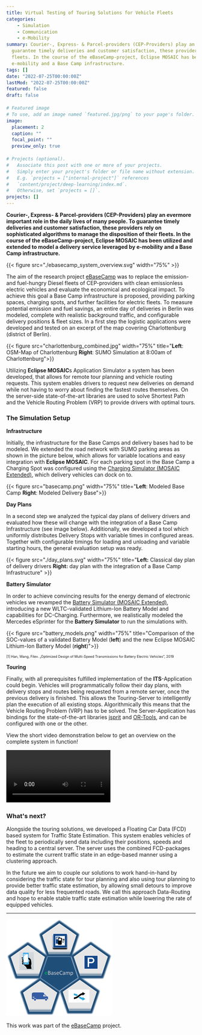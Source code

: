 ```yaml
---
title: Virtual Testing of Touring Solutions for Vehicle Fleets
categories:
    - Simulation
    - Communication
    - e-Mobility
summary: Courier-, Express- & Parcel-providers (CEP-Providers) play an evermore important role in the daily lives of many people. To
  guarantee timely deliveries and customer satisfaction, these providers rely on sophisticated algorithms to manage the disposition of their
  fleets. In the course of the eBaseCamp-project, Eclipse MOSAIC has been utilized and extended to model a delivery service leveraged by
  e-mobility and a Base Camp infrastructure.
tags: []
date: "2022-07-25T00:00:00Z"
lastMod: "2022-07-25T00:00:00Z"
featured: false
draft: false

# Featured image
# To use, add an image named `featured.jpg/png` to your page's folder.
image:
  placement: 2
  caption: ""
  focal_point: ""
  preview_only: true

# Projects (optional).
#   Associate this post with one or more of your projects.
#   Simply enter your project's folder or file name without extension.
#   E.g. `projects = ["internal-project"]` references
#   `content/project/deep-learning/index.md`.
#   Otherwise, set `projects = []`.
projects: []
---
```


**Courier-, Express- & Parcel-providers (CEP-Providers) play an evermore important role in the daily lives of many people. To
guarantee timely deliveries and customer satisfaction, these providers rely on sophisticated algorithms to manage the disposition of their
fleets. In the course of the eBaseCamp-project, Eclipse MOSAIC has been utilized and extended to model a delivery service leveraged by
e-mobility and a Base Camp infrastructure.**

{{< figure src="./ebasecamp_system_overview.svg" width="75%" >}}

The aim of the research project [eBaseCamp](https://www.digitale-technologien.de/DT/Redaktion/DE/Standardartikel/IKT-EM/IKT-Projekte/ikt-III-projekt-eBaseCamp.html) was to replace the emission- and fuel-hungry Diesel fleets of CEP-providers with
clean emissionless electric vehicles and evaluate the economical and ecological impact.
To achieve this goal a Base Camp infrastructure is proposed, providing parking spaces, charging spots, and further facilities for electric fleets.
To measure potential emission and fuel savings, an entire day of deliveries in Berlin was modeled,
complete with realistic background traffic, and configurable delivery positions & fleet sizes.
In a first step the logistic applications were developed and tested on an excerpt of the map covering Charlottenburg (district of Berlin).

{{< figure src="charlottenburg_combined.jpg" width="75%" title="**Left**: OSM-Map of Charlottenburg **Right**: SUMO Simulation at 8:00am of Charlottenburg">}}

Utilizing **Eclipse MOSAIC**s Application Simulator a system has been developed, that allows for remote tour planning and vehicle routing 
requests.
This system enables drivers to request new deliveries on demand while not having to worry about finding the fastest routes themselves.
On the server-side state-of-the-art libraries are used to solve Shortest Path and the Vehicle Routing Problem (VRP) to provide drivers with optimal tours.

### The Simulation Setup
**Infrastructure**

Initially, the infrastructure for the Base Camps and delivery bases had to be modeled.
We extended the road network with SUMO parking areas as shown in the picture below, which allows for variable locations
and easy integration with **Eclipse MOSAIC**.
For each parking spot in the Base Camp a Charging Spot was configured using the [Charging Simulator (MOSAIC Extended)](/docs/simulators/emobility_simulator_charging), which delivery vehicles can dock on to.

{{< figure src="basecamp.png" width="75%" title="**Left**: Modeled Base Camp **Right**: Modeled Delivery Base">}}


**Day Plans**

In a second step we analyzed the typical day plans of delivery drivers and evaluated how these will change with
the integration of a Base Camp Infrastructure (see image below).
Additionally, we developed a tool which uniformly distributes Delivery Stops with variable times in configured areas.
Together with configurable timings for loading and unloading and variable starting hours, the general evaluation setup was ready.

{{< figure src="./day_plans.svg" width="75%" title="**Left:** Classical day plan of delivery drivers **Right:** day plan with the integration of a Base Camp Infrastructure" >}}


**Battery Simulator**

In order to achieve convincing results for the energy demand of electronic vehicles we revamped the 
[Battery Simulator (MOSAIC Extended)](/docs/simulators/emobility_simulator_battery), introducing a new WLTC-validated
Lithium-Ion Battery Model and capabilities for DC-Charging.
Furthermore, we realistically modeled the Mercedes eSprinter for the **Battery Simulator** to run the simulations with.

{{< figure src="battery_models.png" width="75%" title="Comparison of the SOC-values of a validated Battery Model (**left**) and the new Eclipse MOSAIC Lithium-Ion Battery Model (**right**)">}}
<p style="font-size:9px">[1] Han, Wang, Filev. „Optimized Design of Multi-Speed Transmissions for Battery Electric Vehicles”, 2019</p>


**Touring**

Finally, with all prerequisites fulfilled implementation of the **ITS**-Application could begin. 
Vehicles will programmatically follow their day plans, with delivery stops and routes being requested from a remote server,
once the previous delivery is finished. This allows the Touring-Server to intelligently plan the execution of all existing stops.
Algorithmically this means that the Vehicle Routing Problem (VRP) has to be solved. The Server-Application has bindings for
the state-of-the-art libraries [jsprit](https://jsprit.github.io/) and [OR-Tools](https://developers.google.com/optimization), and can
be configured with one or the other. 

View the short video demonstration below to get an overview on the complete system in function!

<video controls style="width:55%">
  <source src="https://media.dcaiti.tu-berlin.de/mosaic/tour-management/eBaseCamp_TourManagement.mp4" type="video/mp4">
</video>

### What's next?
Alongside the touring solutions, we developed a Floating Car Data (FCD) based system for Traffic State Estimation.
This system enables vehicles of the fleet to periodically send data including their positions, speeds and heading
to a central server. The server uses the combined FCD-packages to estimate the current traffic state in an
edge-based manner using a clustering approach.

In the future we aim to couple our solutions to work hand-in-hand by considering the traffic state for tour planning and also
using tour planning to provide better traffic state estimation, by allowing small detours to improve data quality for less frequented
roads.
We call this approach Data-Routing and hope to enable stable traffic state estimation while lowering the rate of equipped vehicles.


---

[![eBaseCamp](ebasecamp.png)](https://www.digitale-technologien.de/DT/Redaktion/DE/Standardartikel/IKT-EM/IKT-Projekte/ikt-III-projekt-eBaseCamp.html)

This work was part of the [eBaseCamp](https://www.digitale-technologien.de/DT/Redaktion/DE/Standardartikel/IKT-EM/IKT-Projekte/ikt-III-projekt-eBaseCamp.html) project.
